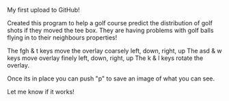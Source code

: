 My first upload to GitHub!

Created this program to help a golf course predict the distribution of golf shots if they moved the tee box. They are having problems with golf balls flying in to their neighbours properties!



The fgh & t keys move the overlay coarsely left, down, right, up
The asd & w keys move overlay finely left, down, right, up
The k & l keys rotate the overlay.

Once its in place you can push "p" to save an image of what you can see.

Let me know if it works!
